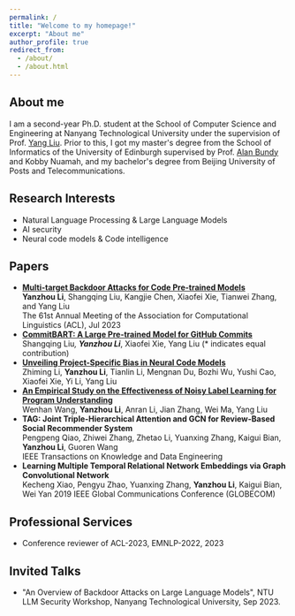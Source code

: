 ```yaml
---
permalink: /
title: "Welcome to my homepage!"
excerpt: "About me"
author_profile: true
redirect_from: 
  - /about/
  - /about.html
---
```

## About me
I am a second-year Ph.D. student at the School of Computer Science and Engineering at Nanyang Technological University under the supervision of Prof. [Yang Liu](https://personal.ntu.edu.sg/yangliu/). Prior to this, I got my master's degree from the School of Informatics of the University of Edinburgh supervised by Prof. [Alan Bundy](https://sweb.inf.ed.ac.uk/bundy/) and Kobby Nuamah, and my bachelor's degree from Beijing University of Posts and Telecommunications.

## Research Interests
- Natural Language Processing & Large Language Models
- AI security
- Neural code models & Code intelligence

## Papers
- [**Multi-target Backdoor Attacks for Code Pre-trained Models**](https://arxiv.org/abs/2306.08350)  
  **Yanzhou Li**, Shangqing Liu, Kangjie Chen, Xiaofei Xie, Tianwei Zhang, and Yang Liu  
  The 61st Annual Meeting of the Association for Computational Linguistics (ACL), Jul 2023  
- [**CommitBART: A Large Pre-trained Model for GitHub Commits**](https://arxiv.org/abs/2208.08100)  
   Shangqing Liu<sup>*</sup>, **Yanzhou Li**<sup>*</sup>, Xiaofei Xie, Yang Liu (* indicates equal contribution)
- [**Unveiling Project-Specific Bias in Neural Code Models**](https://arxiv.org/abs/2201.07381)  
  Zhiming Li, **Yanzhou Li**, Tianlin Li, Mengnan Du, Bozhi Wu, Yushi Cao, Xiaofei Xie, Yi Li, Yang Liu
- [**An Empirical Study on the Effectiveness of Noisy Label Learning for Program Understanding**](https://arxiv.org/abs/2307.08990)  
  Wenhan Wang, **Yanzhou Li**, Anran Li, Jian Zhang, Wei Ma, Yang Liu
- **TAG: Joint Triple-Hierarchical Attention and GCN for Review-Based Social Recommender System**  
  Pengpeng Qiao, Zhiwei Zhang, Zhetao Li, Yuanxing Zhang, Kaigui Bian, **Yanzhou Li**, Guoren Wang  
  IEEE Transactions on Knowledge and Data Engineering  
- **Learning Multiple Temporal Relational Network Embeddings via Graph Convolutional Network**  
  Kecheng Xiao, Pengyu Zhao, Yuanxing Zhang, **Yanzhou Li**, Kaigui Bian, Wei Yan
  2019 IEEE Global Communications Conference (GLOBECOM)  


## Professional Services
- Conference reviewer of ACL-2023, EMNLP-2022, 2023

## Invited Talks
- "An Overview of Backdoor Attacks on Large Language Models", NTU LLM Security Workshop, Nanyang Technological University, Sep 2023.


